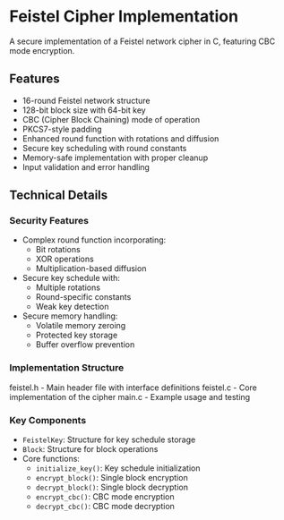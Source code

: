 # Feistel Cipher Implementation

A secure implementation of a Feistel network cipher in C, featuring CBC mode encryption.

## Features

- 16-round Feistel network structure
- 128-bit block size with 64-bit key
- CBC (Cipher Block Chaining) mode of operation
- PKCS7-style padding
- Enhanced round function with rotations and diffusion
- Secure key scheduling with round constants
- Memory-safe implementation with proper cleanup
- Input validation and error handling

## Technical Details

### Security Features

- Complex round function incorporating:
  - Bit rotations
  - XOR operations
  - Multiplication-based diffusion
- Secure key schedule with:
  - Multiple rotations
  - Round-specific constants
  - Weak key detection
- Secure memory handling:
  - Volatile memory zeroing
  - Protected key storage
  - Buffer overflow prevention

### Implementation Structure

feistel.h - Main header file with interface definitions
feistel.c - Core implementation of the cipher
main.c - Example usage and testing

### Key Components

- `FeistelKey`: Structure for key schedule storage
- `Block`: Structure for block operations
- Core functions:
  - `initialize_key()`: Key schedule initialization
  - `encrypt_block()`: Single block encryption
  - `decrypt_block()`: Single block decryption
  - `encrypt_cbc()`: CBC mode encryption
  - `decrypt_cbc()`: CBC mode decryption
